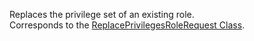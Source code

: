 Replaces the privilege set of an existing role.  
Corresponds to the [ReplacePrivilegesRoleRequest Class](https://msdn.microsoft.com/library/microsoft.crm.sdk.messages.replaceprivilegesrolerequest.aspx).
